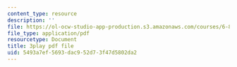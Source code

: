```yaml
---
content_type: resource
description: ''
file: https://ol-ocw-studio-app-production.s3.amazonaws.com/courses/6-858-computer-systems-security-fall-2014/5493a7ef5693dac952d73f47d5802da2_r4KjHEgg9Wg.pdf
file_type: application/pdf
resourcetype: Document
title: 3play pdf file
uid: 5493a7ef-5693-dac9-52d7-3f47d5802da2
---
```

